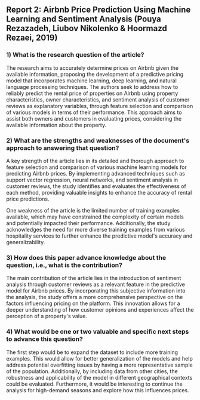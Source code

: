 ## Report 2: Airbnb Price Prediction Using Machine Learning and Sentiment Analysis (Pouya Rezazadeh, Liubov Nikolenko & Hoormazd Rezaei, 2019)

### 1) What is the research question of the article?
The research aims to accurately determine prices on Airbnb given the available information, proposing the development of a predictive pricing model that incorporates machine learning, deep learning, and natural language processing techniques. The authors seek to address how to reliably predict the rental price of properties on Airbnb using property characteristics, owner characteristics, and sentiment analysis of customer reviews as explanatory variables, through feature selection and comparison of various models in terms of their performance. This approach aims to assist both owners and customers in evaluating prices, considering the available information about the property.

### 2) What are the strengths and weaknesses of the document's approach to answering that question?

A key strength of the article lies in its detailed and thorough approach to feature selection and comparison of various machine learning models for predicting Airbnb prices. By implementing advanced techniques such as support vector regression, neural networks, and sentiment analysis in customer reviews, the study identifies and evaluates the effectiveness of each method, providing valuable insights to enhance the accuracy of rental price predictions.

One weakness of the article is the limited number of training examples available, which may have constrained the complexity of certain models and potentially impacted their performance. Additionally, the study acknowledges the need for more diverse training examples from various hospitality services to further enhance the predictive model's accuracy and generalizability.

### 3) How does this paper advance knowledge about the question, i.e., what is the contribution?

The main contribution of the article lies in the introduction of sentiment analysis through customer reviews as a relevant feature in the predictive model for Airbnb prices. By incorporating this subjective information into the analysis, the study offers a more comprehensive perspective on the factors influencing pricing on the platform. This innovation allows for a deeper understanding of how customer opinions and experiences affect the perception of a property's value.

### 4) What would be one or two valuable and specific next steps to advance this question?

The first step would be to expand the dataset to include more training examples. This would allow for better generalization of the models and help address potential overfitting issues by having a more representative sample of the population. Additionally, by including data from other cities, the robustness and applicability of the model in different geographical contexts could be evaluated. 
Furthermore, it would be interesting to continue the analysis for high-demand seasons and explore how this influences prices.
